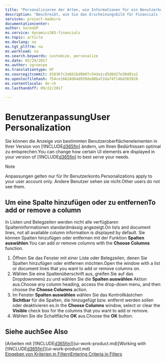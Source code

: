 ```yaml
---
title: "Personalisieren der Arten, wie Informationen für ein Benutzerkonto angezeigt wird | Microsoft Docs"
description: "Beschreibt, wie Sie das Erscheinungsbild für Financials für Ihr Benutzerkonto anpassen."
services: project-madeira
documentationcenter: 
author: SorenGP
ms.service: dynamics365-financials
ms.topic: article
ms.devlang: na
ms.tgt_pltfrm: na
ms.workload: na
ms.search.keywords: customize, personalize
ms.date: 03/29/2017
ms.author: sgroespe
ms.translationtype: HT
ms.sourcegitcommit: 81636fc2e661bd9b07c54da1cd5d0d27e30d01a2
ms.openlocfilehash: 754ce16624db4d939da98baf2da74f14bd383920
ms.contentlocale: de-ch
ms.lasthandoff: 09/22/2017

---
```

# <a name="user-personalization"></a><span data-ttu-id="0355b-103">Benutzeranpassung</span><span class="sxs-lookup"><span data-stu-id="0355b-103">User Personalization</span></span>
<span data-ttu-id="0355b-104">Sie können die Anzeige von bestimmten Benutzeroberflächenelementen in Ihrer Version von [!INCLUDE[d365fin](includes/d365fin_md.md)] ändern, um Ihren Bedürfnissen optimal zu entsprechen.</span><span class="sxs-lookup"><span data-stu-id="0355b-104">You can change how certain UI elements are displayed in your version of [!INCLUDE[d365fin](includes/d365fin_md.md)] to best serve your needs.</span></span>

> [!NOTE]  
>   <span data-ttu-id="0355b-105">Anpassungen gelten nur für Ihr Benutzerkonto.</span><span class="sxs-lookup"><span data-stu-id="0355b-105">Personalizations apply to your user account only.</span></span> <span data-ttu-id="0355b-106">Andere Benutzer sehen sie nicht.</span><span class="sxs-lookup"><span data-stu-id="0355b-106">Other users do not see them.</span></span>

## <a name="to-add-or-remove-a-column"></a><span data-ttu-id="0355b-107">Um eine Spalte hinzufügen oder zu entfernen</span><span class="sxs-lookup"><span data-stu-id="0355b-107">To add or remove a column</span></span>
<span data-ttu-id="0355b-108">In Listen und Belegzeilen werden nicht alle verfügbaren Spalteninformationen standardmässig angezeigt.</span><span class="sxs-lookup"><span data-stu-id="0355b-108">On lists and document lines, not all available column information is displayed by default.</span></span> <span data-ttu-id="0355b-109">Sie können Spalten hinzufügen oder entfernen mit der Funktion **Spalten auswählen**.</span><span class="sxs-lookup"><span data-stu-id="0355b-109">You can add or remove columns with the **Choose Columns** function.</span></span>

1. <span data-ttu-id="0355b-110">Öffnen Sie das Fenster mit einer Liste oder Belegzeilen, denen Sie Spalten hinzufügen oder entfernen möchten.</span><span class="sxs-lookup"><span data-stu-id="0355b-110">Open the window with a list or document lines that you want to add or remove columns on.</span></span>
2. <span data-ttu-id="0355b-111">Wählen Sie eine Spaltenüberschrift aus, greifen Sie auf das Dropdownmenü zu und wählen Sie die **Spalten auswählen** Aktion aus.</span><span class="sxs-lookup"><span data-stu-id="0355b-111">Choose any column heading, access the drop-down menu, and then choose the **Choose Columns** action.</span></span>
3. <span data-ttu-id="0355b-112">Im Fenster **Spalten auswählen** wählen Sie das Kontrollkästchen **Sichtbar** für die Spalten, die hinzugefügt bzw. entfernt werden sollen oder deaktivieren es.</span><span class="sxs-lookup"><span data-stu-id="0355b-112">In the **Choose Columns** window, select or clear the **Visible** check box for the columns that you want to add or remove.</span></span>
4. <span data-ttu-id="0355b-113">Wählen Sie die Schaltfläche **OK** aus.</span><span class="sxs-lookup"><span data-stu-id="0355b-113">Choose the **OK** button.</span></span>

## <a name="see-also"></a><span data-ttu-id="0355b-114">Siehe auch</span><span class="sxs-lookup"><span data-stu-id="0355b-114">See Also</span></span>
<span data-ttu-id="0355b-115">[Arbeiten mit [!INCLUDE[d365fin](includes/d365fin_md.md)]](ui-work-product.md)</span><span class="sxs-lookup"><span data-stu-id="0355b-115">[Working with [!INCLUDE[d365fin](includes/d365fin_md.md)]](ui-work-product.md)</span></span>  
[<span data-ttu-id="0355b-116">Eingeben von Kriterien in Filtern</span><span class="sxs-lookup"><span data-stu-id="0355b-116">Entering Criteria in Filters</span></span>](ui-enter-criteria-filters.md)

